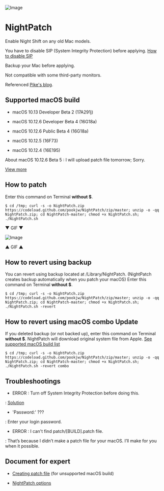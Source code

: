 ![Image](https://farm5.staticflickr.com/4180/34667770256_33b15e6390_o.jpg)

# NightPatch

Enable Night Shift on any old Mac models.

You have to disable SIP (System Integrity Protection) before applying. [How to disable SIP](http://apple.stackexchange.com/a/209530)

Backup your Mac before applying.

Not compatible with some third-party monitors.

Referenced [Pike's blog](https://pikeralpha.wordpress.com/2017/01/30/4398/).

## Supported macOS build

- macOS 10.13 Developer Beta 2 (17A291j)

- macOS 10.12.6 Developer Beta 4 (16G18a)

- macOS 10.12.6 Public Beta 4 (16G18a)

- macOS 10.12.5 (16F73)

- macOS 10.12.4 (16E195)

About macOS 10.12.6 Beta 5 : I will upload patch file tomorrow; Sorry.

[View more](macOS_list.md)

## How to patch

Enter this command on Terminal **without $**.

`$ cd /tmp; curl -s -o NightPatch.zip https://codeload.github.com/pookjw/NightPatch/zip/master; unzip -o -qq NightPatch.zip; cd NightPatch-master; chmod +x NightPatch.sh; ./NightPatch.sh`

▼ GIF ▼

![Image](https://raw.githubusercontent.com/pookjw/gif/master/Image2.gif)

▲ GIF ▲

## How to revert using backup

You can revert using backup located at /Library/NightPatch. (NightPatch creates backup automatically when you patch your macOS) Enter this command on Terminal **without $**.

`$ cd /tmp; curl -s -o NightPatch.zip https://codeload.github.com/pookjw/NightPatch/zip/master; unzip -o -qq NightPatch.zip; cd NightPatch-master; chmod +x NightPatch.sh; ./NightPatch.sh -revert`

## How to revert using macOS combo Update

If you deleted backup (or not backed up), enter this command on Terminal **without $**. NightPatch will download original system file from Apple. [See supported macOS build list](macOS_combo_list.md)

`$ cd /tmp; curl -s -o NightPatch.zip https://codeload.github.com/pookjw/NightPatch/zip/master; unzip -o -qq NightPatch.zip; cd NightPatch-master; chmod +x NightPatch.sh; ./NightPatch.sh -revert combo`

## Troubleshootings

- ERROR : Turn off System Integrity Protection before doing this.

: [Solution](http://apple.stackexchange.com/a/209530)

- 'Password:' ???

: Enter your login password.

- ERROR : I can't find patch/[BUILD].patch file.

: That’s because I didn’t make a patch file for your macOS. I’ll make for you when it possible.

## Document for expert

- [Creating patch file](https://github.com/pookjw/NightPatch/wiki/Creating-patch-file) (for unsupported macOS build)

- [NightPatch options](https://github.com/pookjw/NightPatch/wiki/NightPatch-options)
